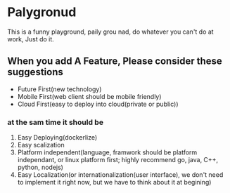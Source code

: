 # Palygronud
This is a funny playground, paily grou nad, do whatever you can't do at work, Just do it.
## When you add A Feature, Please consider these suggestions
* Future First(new technology)
* Mobile First(web client should be mobile friendly)
* Cloud First(easy to deploy into cloud(private or public))
### at the sam time it should be
1. Easy Deploying(dockerlize)
2. Easy scalization
3. Platform independent(language, framwork should be platform independant, or linux platform first; highly recommend go, java, C++, python, nodejs)
4. Easy Localization(or internationalization(user interface), we don't need to implement it right now, but we have to think about it at begining)



